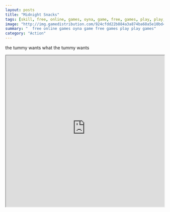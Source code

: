 ```yaml
---
layout: posts
title: "Midnight Snacks"
tags: [skill, free, online, games, oyna, game, free, games, play, play, games]
image: "http://img.gamedistribution.com/924cfdd22b884a3a874ba68a5e10bd46.jpg"
summary: "  free online games oyna game free games play play games"
category: "Action"
---
```


the tummy wants what the tummy wants

<iframe width="100%" height="480px;" src="http://flash.gamedistribution.com?game=924cfdd22b884a3a874ba68a5e10bd46"></iframe>